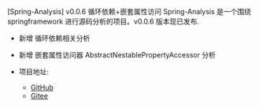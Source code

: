 [Spring-Analysis] v0.0.6 循环依赖+嵌套属性访问 
Spring-Analysis 是一个围绕 springframework 进行源码分析的项目。v0.0.6 版本现已发布. 

- 新增 循环依赖相关分析
- 新增 嵌套属性访问器 AbstractNestablePropertyAccessor 分析
     
- 项目地址: 
    - [GitHub](https://github.com/huifer/spring-analysis)
    - [Gitee](https://gitee.com/pychfarm_admin/spring-analysis)